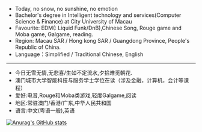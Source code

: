 - Today, no snow, no sunshine, no emotion
- Bachelor's degree in Intelligent technology and services(Computer Science & Finance) at City University of Macau
- Favourite: EDM(: Liquid Funk/DnB),Chinese Song, Rouge game and Moba game, Galgame, reading.
- Region: Macau SAR / Hong kong SAR / Guangdong Province, People's Republic of China.
- Language：Simplified / Traditional Chinese, English 
---
- 今日无雪无情,无悲喜/生如不定流水,夕拾难觅朝花.
- 澳门城市大学智能科技与服务学士学位在读（涉及金融，计算机，会计等课程）
- 爱好:电音,Rouge和Moba类游戏,轻度Galgame,阅读
- 地区:常驻澳门/香港/广东,中华人民共和国
- 语言:中文(粤语一般),英语
<!---
ShallowLone/ShallowLone is a ✨ special ✨ repository because its `README.md` (this file) appears on your GitHub profile.
You can click the Preview link to take a look at your changes.
--->
[![Anurag's GitHub stats](https://github-readme-stats.vercel.app/api?username=Shallowlone)](https://github.com/anuraghazra/github-readme-stats)
